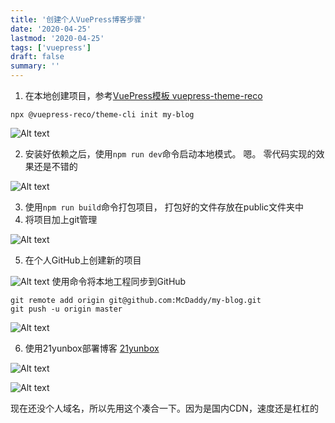 ```yaml
---
title: '创建个人VuePress博客步骤'
date: '2020-04-25'
lastmod: '2020-04-25'
tags: ['vuepress']
draft: false
summary: ''
---
```


1. 在本地创建项目，参考[VuePress模板 vuepress-theme-reco](https://vuepress-theme-reco.recoluan.com/)

```
npx @vuepress-reco/theme-cli init my-blog
```
![Alt text](https://kuimo-markdown-pic.oss-cn-hangzhou.aliyuncs.com/1587800414757.png)

2.  安装好依赖之后，使用`npm run dev`命令启动本地模式。 嗯。 零代码实现的效果还是不错的

![Alt text](https://kuimo-markdown-pic.oss-cn-hangzhou.aliyuncs.com/1587800694139.png)

3. 使用`npm run build`命令打包项目， 打包好的文件存放在public文件夹中
4. 将项目加上git管理

![Alt text](https://kuimo-markdown-pic.oss-cn-hangzhou.aliyuncs.com/1587800919026.png)

5. 在个人GitHub上创建新的项目

![Alt text](https://kuimo-markdown-pic.oss-cn-hangzhou.aliyuncs.com/1587801021843.png)
使用命令将本地工程同步到GitHub

```
git remote add origin git@github.com:McDaddy/my-blog.git
git push -u origin master
```

![Alt text](https://kuimo-markdown-pic.oss-cn-hangzhou.aliyuncs.com/1587801141065.png)

6. 使用21yunbox部署博客
[21yunbox](https://www.21yunbox.com/home)

![Alt text](https://kuimo-markdown-pic.oss-cn-hangzhou.aliyuncs.com/1587802318925.png)

![Alt text](https://kuimo-markdown-pic.oss-cn-hangzhou.aliyuncs.com/1587802349738.png)

现在还没个人域名，所以先用这个凑合一下。因为是国内CDN，速度还是杠杠的
